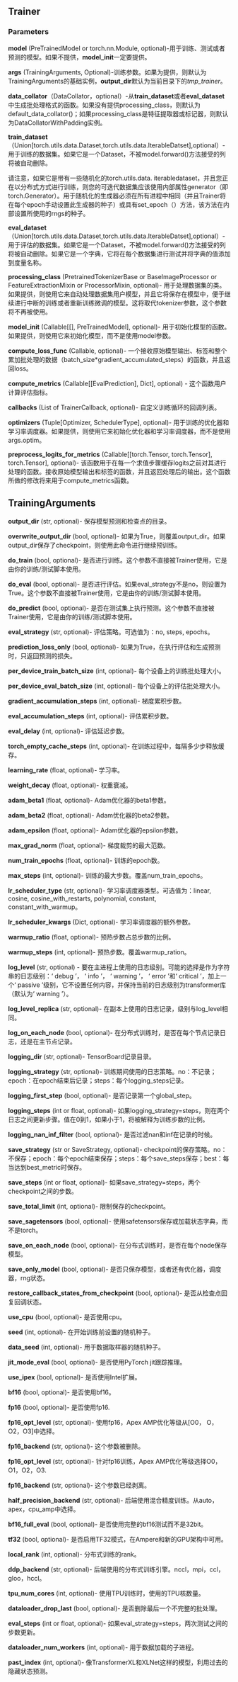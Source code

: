 ## Trainer
### Parameters
**model** (PreTrainedModel or torch.nn.Module, optional)-用于训练、测试或者预测的模型。如果不提供，**model_init**一定要提供。

**args** (TrainingArguments, Optional)-训练参数。如果为提供，则默认为TrainingArguments的基础实例，**output_dir**默认为当前目录下的*tmp_trainer*。

**data_collator**（DataCollator，optional）-从**train_dataset**或者**eval_dataset**中生成批处理格式的函数。如果没有提供processing_class，则默认为default_data_collator()；如果processing_class是特征提取器或标记器，则默认为DataCollatorWithPadding实例。

**train_dataset**（Union[torch.utils.data.Dataset,torch.utils.data.IterableDatset],optional）- 用于训练的数据集。如果它是一个Dataset，不被model.forward()方法接受的列将被自动删除。

请注意，如果它是带有一些随机化的torch.utils.data. iterabledataset，并且您正在以分布式方式进行训练，则您的可迭代数据集应该使用内部属性generator（即torch.Generator）。用于随机化的生成器必须在所有进程中相同（并且Trainer将在每个epoch手动设置此生成器的种子）或具有set_epoch（）方法，该方法在内部设置所使用的rngs的种子。

**eval_dataset**（Union[torch.utils.data.Dataset,torch.utils.data.IterableDatset],optional）- 用于评估的数据集。如果它是一个Dataset，不被model.forward()方法接受的列将被自动删除。如果它是一个字典，它将在每个数据集进行测试并将字典的值添加到度量名称。

**processing_class** (PretrainedTokenizerBase or BaseImageProcessor or FeatureExtractionMixin or ProcessorMixin, optional)- 用于处理数据集的类。如果提供，则使用它来自动处理数据集用户模型，并且它将保存在模型中，便于继续进行中断的训练或者重新训练微调的模型。这将取代tokenizer参数，这个参数将不再被使用。

**model_init** (Callable[[], PreTrainedModel], optional)- 用于初始化模型的函数。如果提供，则使用它来初始化模型，而不是使用model参数。

**compute_loss_func** (Callable, optional)- 一个接收原始模型输出、标签和整个累加批处理的数据（batch_size*gradient_accumulated_steps）的函数，并且返回loss。

**compute_metrics** (Callable[[EvalPrediction], Dict], optional) - 这个函数用户计算评估指标。

**callbacks** (List of TrainerCallback, optional)- 自定义训练循环的回调列表。

**optimizers** (Tuple[Optimizer, SchedulerType], optional)- 用于训练的优化器和学习率调度器。如果提供，则使用它来初始化优化器和学习率调度器，而不是使用args.optim。

**preprocess_logits_for_metrics** (Callable[[torch.Tensor, torch.Tensor], torch.Tensor], optional)- 该函数用于在每一个求值步骤缓存logits之前对其进行处理的函数。接收原始模型输出和标签的函数，并且返回处理后的输出。这个函数所做的修改将来用于compute_metrics函数。

## TrainingArguments
**output_dir** (str, optional)- 保存模型预测和检查点的目录。

**overwrite_output_dir** (bool, optional)- 如果为True，则覆盖output_dir。如果output_dir保存了checkpoint，则使用此命令进行继续预训练。

**do_train** (bool, optional)- 是否进行训练。这个参数不直接被Trainer使用，它是由你的训练/测试脚本使用。

**do_eval** (bool, optional)- 是否进行评估。如果eval_strategy不是no，则设置为True。这个参数不直接被Trainer使用，它是由你的训练/测试脚本使用。

**do_predict** (bool, optional)- 是否在测试集上执行预测。这个参数不直接被Trainer使用，它是由你的训练/测试脚本使用。

**eval_strategy** (str, optional)- 评估策略。可选值为：no, steps, epochs。

**prediction_loss_only** (bool, optional)- 如果为True，在执行评估和生成预测时，只返回预测的损失。

**per_device_train_batch_size** (int, optional)- 每个设备上的训练批处理大小。

**per_device_eval_batch_size** (int, optional)- 每个设备上的评估批处理大小。

**gradient_accumulation_steps** (int, optional)- 梯度累积步数。

**eval_accumulation_steps** (int, optional)- 评估累积步数。

**eval_delay** (int, optional)- 评估延迟步数。

**torch_empty_cache_steps** (int, optional)- 在训练过程中，每隔多少步释放缓存。

**learning_rate** (float, optional)- 学习率。

**weight_decay** (float, optional)- 权重衰减。

**adam_beta1** (float, optional)- Adam优化器的beta1参数。

**adam_beta2** (float, optional)- Adam优化器的beta2参数。

**adam_epsilon** (float, optional)- Adam优化器的epsilon参数。

**max_grad_norm** (float, optional)- 梯度裁剪的最大范数。

**num_train_epochs** (float, optional)- 训练的epoch数。

**max_steps** (int, optional)- 训练的最大步数。覆盖num_train_epochs。

**lr_scheduler_type** (str, optional)- 学习率调度器类型。可选值为：linear, cosine, cosine_with_restarts, polynomial, constant, constant_with_warmup。

**lr_scheduler_kwargs** (Dict, optional)- 学习率调度器的额外参数。

**warmup_ratio** (float, optional)- 预热步数占总步数的比例。

**warmup_steps** (int, optional)- 预热步数。覆盖warmup_ration。

**log_level** (str, optional) - 要在主进程上使用的日志级别。可能的选择是作为字符串的日志级别：‘ debug ’， ‘ info ’， ‘ warning ’， ‘ error ’和‘ critical ’，加上一个‘ passive ’级别，它不设置任何内容，并保持当前的日志级别为transformer库（默认为‘ warning ’）。

**log_level_replica** (str, optional)- 在副本上使用的日志记录，级别与log_level相同。

**log_on_each_node** (bool, optional)- 在分布式训练时，是否在每个节点记录日志，还是在主节点记录。

**logging_dir** (str, optional)- TensorBoard记录目录。

**logging_strategy** (str, optional)- 训练期间使用的日志策略。no：不记录；epoch：在epoch结束后记录；steps：每个logging_steps记录。

**logging_first_step** (bool, optional)- 是否记录第一个global_step。

**logging_steps** (int or float, optional)- 如果logging_strategy=steps，则在两个日志之间更新步骤。值在0到1，如果小于1，将被解释为训练步数的比例。

**logging_nan_inf_filter** (bool, optional)- 是否过滤nan和inf在记录的时候。

**save_strategy** (str or SaveStrategy, optional)- checkpoint的保存策略。no：不保存；epoch：每个epoch结束保存；steps：每个save_steps保存；best：每当达到best_metric时保存。

**save_steps** (int or float, optional)- 如果save_strategy=steps，两个checkpoint之间的步数。

**save_total_limit** (int, optional)- 限制保存的checkpoint。

**save_sagetensors** (bool, optional)- 使用safetensors保存或加载状态字典，而不是torch。

**save_on_each_node** (bool, optional)- 在分布式训练时，是否在每个node保存模型。

**save_only_model** (bool, optional)- 是否只保存模型，或者还有优化器，调度器，rng状态。

**restore_callback_states_from_checkpoint** (bool, optional)- 是否从检查点回复回调状态。

**use_cpu** (bool, optional)- 是否使用cpu。

**seed** (int, optional)- 在开始训练前设置的随机种子。

**data_seed** (int, optional)- 用于数据取样器的随机种子。

**jit_mode_eval** (bool, optional)- 是否使用PyTorch jit跟踪推理。

**use_ipex** (bool, optional)- 是否使用Intel扩展。

**bf16** (bool, optional)- 是否使用bf16。

**fp16** (bool, optional)- 是否使用fp16.

**fp16_opt_level** (str, optional)- 使用fp16，Apex AMP优化等级从[O0， O， O2，O3]中选择。

**fp16_backend** (str, optional)- 这个参数被删除。

**fp16_opt_level** (str, optional)- 针对fp16训练，Apex AMP优化等级选择O0，O1，O2，O3.

**fp16_backend** (str, optional)- 这个参数已经剥离。

**half_precision_backend** (str, optional)- 后端使用混合精度训练。从auto，apex，cpu_amp中选择。

**bf16_full_eval** (bool, optional)- 是否使用完整的bf16测试而不是32bit。

**tf32** (bool, optional)- 是否启用TF32模式，在Ampere和新的GPU架构中可用。

**local_rank** (int, optional)- 分布式训练的rank。

**ddp_backend** (str, optional)- 后端使用的分布式训练引擎。nccl，mpi，ccl，gloo，hccl。

**tpu_num_cores** (int, optional)- 使用TPU训练时，使用的TPU核数量。

**dataloader_drop_last** (bool, optional)- 是否删除最后一个不完整的批处理。

**eval_steps** (int or float, optional)- 如果eval_strategy=steps，两次测试之间的步数更新。

**dataloader_num_workers** (int, optional)- 用于数据加载的子进程。

**past_index** (int, optional)- 像TransformerXL和XLNet这样的模型，利用过去的隐藏状态预测。